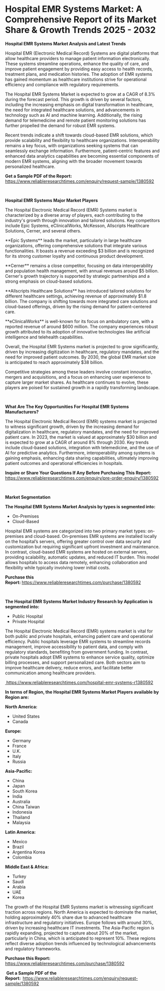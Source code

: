 <p><h1>Hospital EMR Systems Market: A Comprehensive Report of its Market Share & Growth Trends 2025 - 2032</h1></p><p><strong>Hospital EMR Systems Market Analysis and Latest Trends</strong></p>
<p><p>Hospital EMR (Electronic Medical Record) Systems are digital platforms that allow healthcare providers to manage patient information electronically. These systems streamline operations, enhance the quality of care, and improve patient engagement by providing easy access to health records, treatment plans, and medication histories. The adoption of EMR systems has gained momentum as healthcare institutions strive for operational efficiency and compliance with regulatory requirements.</p><p>The Hospital EMR Systems Market is expected to grow at a CAGR of 8.3% during the forecast period. This growth is driven by several factors, including the increasing emphasis on digital transformation in healthcare, the need for integrated healthcare solutions, and advancements in technology such as AI and machine learning. Additionally, the rising demand for telemedicine and remote patient monitoring solutions has further propelled the demand for robust EMR systems.</p><p>Recent trends indicate a shift towards cloud-based EMR solutions, which provide scalability and flexibility to healthcare organizations. Interoperability remains a key focus, with organizations seeking systems that can seamlessly exchange information. Furthermore, patient-centric features and enhanced data analytics capabilities are becoming essential components of modern EMR systems, aligning with the broader movement towards personalized healthcare.</p></p>
<p><strong>Get a Sample PDF of the Report:&nbsp;</strong> <a href="https://www.reliableresearchtimes.com/enquiry/request-sample/1380592?utm_campaign=3315&utm_medium=2&utm_source=Github&utm_content=ia&utm_term=13042025&utm_id=hospital-emr-systems">https://www.reliableresearchtimes.com/enquiry/request-sample/1380592</a></p>
<p>&nbsp;</p>
<p><strong>Hospital EMR Systems Major Market Players</strong></p>
<p><p>The Hospital Electronic Medical Record (EMR) Systems market is characterized by a diverse array of players, each contributing to the industry's growth through innovation and tailored solutions. Key competitors include Epic Systems, eClinicalWorks, McKesson, Allscripts Healthcare Solutions, Cerner, and several others.</p><p>**Epic Systems** leads the market, particularly in large healthcare organizations, offering comprehensive solutions that integrate various functionalities. It boasts a revenue exceeding $3 billion and is recognized for its strong customer loyalty and continuous product development.</p><p>**Cerner** remains a close competitor, focusing on data interoperability and population health management, with annual revenues around $5 billion. Cerner's growth trajectory is supported by strategic partnerships and a strong emphasis on cloud-based solutions.</p><p>**Allscripts Healthcare Solutions** has introduced tailored solutions for different healthcare settings, achieving revenue of approximately $1.8 billion. The company is shifting towards more integrated care solutions and cloud-based offerings, driven by the rising demand for patient-centered care.</p><p>**eClinicalWorks** is well-known for its focus on ambulatory care, with a reported revenue of around $600 million. The company experiences robust growth attributed to its adoption of innovative technologies like artificial intelligence and telehealth capabilities.</p><p>Overall, the Hospital EMR Systems market is projected to grow significantly, driven by increasing digitization in healthcare, regulatory mandates, and the need for improved patient outcomes. By 2030, the global EMR market size is anticipated to reach approximately $38 billion. </p><p>Competitive strategies among these leaders involve constant innovation, mergers and acquisitions, and a focus on enhancing user experience to capture larger market shares. As healthcare continues to evolve, these players are poised for sustained growth in a rapidly transforming landscape.</p></p>
<p>&nbsp;</p>
<p><strong>What Are The Key Opportunities For Hospital EMR Systems Manufacturers?</strong></p>
<p><p>The Hospital Electronic Medical Record (EMR) systems market is projected to witness significant growth, driven by the increasing demand for digitalization in healthcare, regulatory mandates, and the need for improved patient care. In 2023, the market is valued at approximately $30 billion and is expected to grow at a CAGR of around 8% through 2030. Key trends include cloud-based solutions, integration with telemedicine, and the use of AI for predictive analytics. Furthermore, interoperability among systems is gaining emphasis, enhancing data sharing capabilities, ultimately improving patient outcomes and operational efficiencies in hospitals.</p></p>
<p><strong>Inquire or Share Your Questions If Any Before Purchasing This Report:</strong> <a href="https://www.reliableresearchtimes.com/enquiry/pre-order-enquiry/1380592?utm_campaign=3315&utm_medium=2&utm_source=Github&utm_content=ia&utm_term=13042025&utm_id=hospital-emr-systems">https://www.reliableresearchtimes.com/enquiry/pre-order-enquiry/1380592</a></p>
<p>&nbsp;</p>
<p><strong>Market Segmentation</strong></p>
<p><strong>The Hospital EMR Systems Market Analysis by types is segmented into:</strong></p>
<p><ul><li>On-Premises</li><li>Cloud-Based</li></ul></p>
<p><p>Hospital EMR systems are categorized into two primary market types: on-premises and cloud-based. On-premises EMR systems are installed locally on the hospital’s servers, offering greater control over data security and customization but requiring significant upfront investment and maintenance. In contrast, cloud-based EMR systems are hosted on external servers, providing scalability, automatic updates, and reduced IT burden. This model allows hospitals to access data remotely, enhancing collaboration and flexibility while typically involving lower initial costs.</p></p>
<p><strong>Purchase this Report:&nbsp;</strong><a href="https://www.reliableresearchtimes.com/purchase/1380592?utm_campaign=3315&utm_medium=2&utm_source=Github&utm_content=ia&utm_term=13042025&utm_id=hospital-emr-systems">https://www.reliableresearchtimes.com/purchase/1380592</a></p>
<p>&nbsp;</p>
<p><strong>The Hospital EMR Systems Market Industry Research by Application is segmented into:</strong></p>
<p><ul><li>Public Hospital</li><li>Private Hospital</li></ul></p>
<p><p>The Hospital Electronic Medical Record (EMR) systems market is vital for both public and private hospitals, enhancing patient care and operational efficiency. Public hospitals leverage EMR systems to streamline records management, improve accessibility to patient data, and comply with regulatory standards, benefiting from government funding. In contrast, private hospitals adopt EMR systems to enhance service quality, optimize billing processes, and support personalized care. Both sectors aim to improve healthcare delivery, reduce errors, and facilitate better communication among healthcare providers.</p></p>
<p><a href="https://www.reliableresearchtimes.com/hospital-emr-systems-r1380592?utm_campaign=3315&utm_medium=2&utm_source=Github&utm_content=ia&utm_term=13042025&utm_id=hospital-emr-systems">&nbsp;https://www.reliableresearchtimes.com/hospital-emr-systems-r1380592</a></p>
<p><strong>In terms of Region, the Hospital EMR Systems Market Players available by Region are:</strong></p>
<p>
    <p> <strong> North America: </strong>
        <ul>
            <li>United States</li>
            <li>Canada</li>
        </ul>
        </p> 
    <p> <strong> Europe: </strong>
        <ul>
            <li>Germany</li>
            <li>France</li>
            <li>U.K.</li>
            <li>Italy</li>
            <li>Russia</li>
        </ul>
        </p> 
    <p> <strong> Asia-Pacific: </strong>
        <ul>
            <li>China</li>
            <li>Japan</li>
            <li>South Korea</li>
            <li>India</li>
            <li>Australia</li>
            <li>China Taiwan</li>
            <li>Indonesia</li>
            <li>Thailand</li>
            <li>Malaysia</li>
        </ul>
        </p> 
    <p> <strong> Latin America: </strong>
        <ul>
            <li>Mexico</li>
            <li>Brazil</li>
            <li>Argentina Korea</li>
            <li>Colombia</li>
        </ul>
        </p> 
    <p> <strong> Middle East & Africa: </strong>
        <ul>
            <li>Turkey</li>
            <li>Saudi</li>
            <li>Arabia</li>
            <li>UAE</li>
            <li>Korea</li>
        </ul>
    </p>
    </p>
<p><p>The growth of the Hospital EMR Systems market is witnessing significant traction across regions. North America is expected to dominate the market, holding approximately 40% share due to advanced healthcare infrastructure and regulatory initiatives. Europe follows with around 30%, driven by increasing healthcare IT investments. The Asia-Pacific region is rapidly expanding, projected to capture about 20% of the market, particularly in China, which is anticipated to represent 10%. These regions reflect diverse adoption trends influenced by technological advancements and regulatory frameworks.</p></p>
<p><strong>Purchase this Report: </strong><a href="https://www.reliableresearchtimes.com/purchase/1380592?utm_campaign=3315&utm_medium=2&utm_source=Github&utm_content=ia&utm_term=13042025&utm_id=hospital-emr-systems">https://www.reliableresearchtimes.com/purchase/1380592</a></p>
<p>&nbsp;<strong>Get a Sample PDF of the Report:&nbsp;&nbsp;</strong><a href="https://www.reliableresearchtimes.com/enquiry/request-sample/1380592?utm_campaign=3315&utm_medium=2&utm_source=Github&utm_content=ia&utm_term=13042025&utm_id=hospital-emr-systems">https://www.reliableresearchtimes.com/enquiry/request-sample/1380592</a></p>
<p><strong></strong></p>
<p><p></p><p></p><p></p></p>